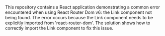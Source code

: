 This repository contains a React application demonstrating a common error encountered when using React Router Dom v6: the Link component not being found.  The error occurs because the Link component needs to be explicitly imported from 'react-router-dom'.  The solution shows how to correctly import the Link component to fix this issue.
